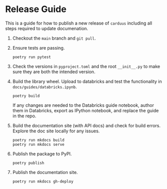 # Release Guide

This is a guide for how to publish a new release of `carduus` including all steps required to update documenation.

1. Checkout the `main` branch and `git pull`.

1. Ensure tests are passing.

    ```
    poetry run pytest
    ```

1. Check the versions in `pyproject.toml` and the root `__init__.py` to make sure they are both the intended version.

1. Build the library wheel. Upload to databricks and test the functionality in `docs/guides/databricks.ipynb`.

    ```
    poetry build
    ```

    If any changes are needed to the Databricks guide notebook, author them in Databricks, export as IPython notebook, and replace the guide in the repo.

1. Build the documentation site (with API docs) and check for build errors. Explore the doc site locally for any issues.

    ```
    poetry run mkdocs build
    poetry run mkdocs serve
    ```

1. Publish the package to PyPI.

    ```
    poetry publish
    ```

1. Publish the documentation site.

    ```
    poetry run mkdocs gh-deploy
    ```
